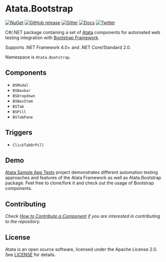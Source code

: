 # Atata.Bootstrap

[![NuGet](http://img.shields.io/nuget/v/Atata.Bootstrap.svg)](https://www.nuget.org/packages/Atata.Bootstrap/)
[![GitHub release](https://img.shields.io/github/release/atata-framework/atata-bootstrap.svg)](https://github.com/atata-framework/atata-bootstrap/releases)
[![Gitter](https://badges.gitter.im/atata-framework/atata-bootstrap.svg)](https://gitter.im/atata-framework/atata-bootstrap)
[![Docs](https://img.shields.io/badge/docs-Atata_Framework-orange.svg)](https://atata-framework.github.io/)
[![Twitter](https://img.shields.io/badge/follow-@AtataFramework-blue.svg)](https://twitter.com/AtataFramework)

C#/.NET package containing a set of [Atata](https://github.com/atata-framework/atata) components for automated web testing integration with [Bootstrap Framework](http://getbootstrap.com/).

Supports .NET Framework 4.0+ and .NET Core/Standard 2.0.

Namespace is `Atata.Bootstrap`.

## Components

- `BSModal`
- `BSNavbar`
- `BSDropdown`
- `BSNavItem`
- `BSTab`
- `BSPill`
- `BSTabPane`

## Triggers

- `ClickTabOrPill`

## Demo

[Atata Sample App Tests](https://github.com/atata-framework/atata-sample-app-tests) project demonstrates different automation testing approaches and features of the Atata Framework as well as Atata.Bootstrap package.
Feel free to clone/fork it and check out the usage of Bootstrap components.

## Contributing

*Check [How to Contribute a Component](CONTRIBUTING_COMPONENT.md) if you are interested in contributing to the repository.*

## License

Atata is an open source software, licensed under the Apache License 2.0. See [LICENSE](LICENSE) for details.